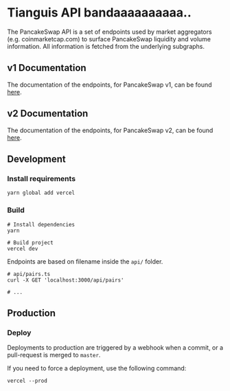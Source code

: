 # Tianguis API bandaaaaaaaaaa..

The PancakeSwap API is a set of endpoints used by market aggregators (e.g. coinmarketcap.com) to surface PancakeSwap liquidity
and volume information. All information is fetched from the underlying subgraphs.

## v1 Documentation

The documentation of the endpoints, for PancakeSwap v1, can be found [here](v1-documentation.md).

## v2 Documentation

The documentation of the endpoints, for PancakeSwap v2, can be found [here](v2-documentation.md).

## Development

### Install requirements

```shell
yarn global add vercel
```

### Build

```shell
# Install dependencies
yarn

# Build project
vercel dev
```

Endpoints are based on filename inside the `api/` folder.

```shell
# api/pairs.ts
curl -X GET 'localhost:3000/api/pairs'

# ...
```

## Production

### Deploy

Deployments to production are triggered by a webhook when a commit, or a pull-request is merged to `master`.

If you need to force a deployment, use the following command:

```shell
vercel --prod
```
